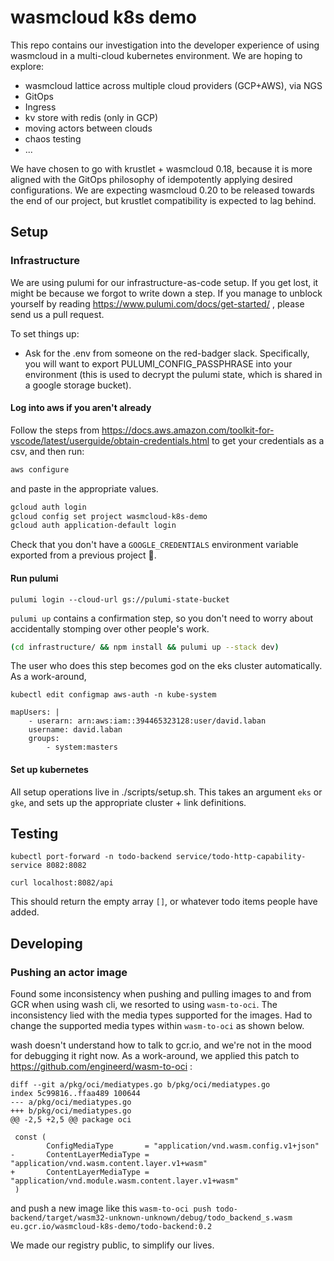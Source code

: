 # wasmcloud k8s demo

This repo contains our investigation into the developer experience of using wasmcloud in a multi-cloud kubernetes environment. We are hoping to explore:

- wasmcloud lattice across multiple cloud providers (GCP+AWS), via NGS
- GitOps
- Ingress
- kv store with redis (only in GCP)
- moving actors between clouds
- chaos testing
- ...

We have chosen to go with krustlet + wasmcloud 0.18, because it is more aligned with the GitOps philosophy of idempotently applying desired configurations. We are expecting wasmcloud 0.20 to be released towards the end of our project, but krustlet compatibility is expected to lag behind.

## Setup

### Infrastructure

We are using pulumi for our infrastructure-as-code setup. If you get lost, it might be because we forgot to write down a step. If you manage to unblock yourself by reading https://www.pulumi.com/docs/get-started/ , please send us a pull request.

To set things up:

- Ask for the .env from someone on the red-badger slack. Specifically, you will want to export PULUMI_CONFIG_PASSPHRASE into your environment (this is used to decrypt the pulumi state, which is shared in a google storage bucket).

#### Log into aws if you aren't already

Follow the steps from https://docs.aws.amazon.com/toolkit-for-vscode/latest/userguide/obtain-credentials.html to get your credentials as a csv, and then run:

```bash
aws configure
```

and paste in the appropriate values.

```bash
gcloud auth login
gcloud config set project wasmcloud-k8s-demo
gcloud auth application-default login
```

Check that you don't have a `GOOGLE_CREDENTIALS` environment variable exported from a previous project 🙈.

#### Run pulumi

`pulumi login --cloud-url gs://pulumi-state-bucket`

`pulumi up` contains a confirmation step, so you don't need to worry about accidentally stomping over other people's work.

```bash
(cd infrastructure/ && npm install && pulumi up --stack dev)
```

The user who does this step becomes god on the eks cluster automatically. As a work-around,

```
kubectl edit configmap aws-auth -n kube-system
```

```
mapUsers: |
    - userarn: arn:aws:iam::394465323128:user/david.laban
    username: david.laban
    groups:
        - system:masters
```

#### Set up kubernetes

All setup operations live in ./scripts/setup.sh. This takes an argument `eks` or `gke`, and sets up the appropriate cluster + link definitions.

## Testing

```
kubectl port-forward -n todo-backend service/todo-http-capability-service 8082:8082
```

```
curl localhost:8082/api
```

This should return the empty array `[]`, or whatever todo items people have added.

## Developing

### Pushing an actor image

Found some inconsistency when pushing and pulling images to and from GCR when using wash cli, we resorted to using `wasm-to-oci`. The inconsistency lied with the media types supported for the images. Had to change the supported media types within `wasm-to-oci` as shown below.

wash doesn't understand how to talk to gcr.io, and we're not in the mood for debugging it right now. As a work-around, we applied this patch to https://github.com/engineerd/wasm-to-oci :

```
diff --git a/pkg/oci/mediatypes.go b/pkg/oci/mediatypes.go
index 5c99816..ffaa489 100644
--- a/pkg/oci/mediatypes.go
+++ b/pkg/oci/mediatypes.go
@@ -2,5 +2,5 @@ package oci

 const (
        ConfigMediaType       = "application/vnd.wasm.config.v1+json"
-       ContentLayerMediaType = "application/vnd.wasm.content.layer.v1+wasm"
+       ContentLayerMediaType = "application/vnd.module.wasm.content.layer.v1+wasm"
 )
```

and push a new image like this `wasm-to-oci push todo-backend/target/wasm32-unknown-unknown/debug/todo_backend_s.wasm eu.gcr.io/wasmcloud-k8s-demo/todo-backend:0.2`

We made our registry public, to simplify our lives.
